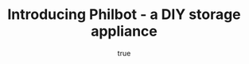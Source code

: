 ---
id: http://contentapi.theodi.org/introducing-philbot.json
web_url: http://theodi.org/blog/introducing-philbot
slug: introducing-philbot
title: Introducing Philbot - a DIY storage appliance
format: article
updated_at: '2015-09-11T10:55:36+01:00'
created_at: '2014-05-06T09:39:27+01:00'
tag_ids:
- blog
tags:
- id: http://contentapi.theodi.org/tags/articles/blog.json
  web_url: 
  title: Blog Post
  details:
    description: Blog Post
    short_description: 
    type: article
  content_with_tag:
    id: http://contentapi.theodi.org/with_tag.json?article=blog
    web_url: http://theodi.org/tags/blog
    slug: blog
  parent: 
related: []
details:
  need_id: 
  business_proposition: false
  description: ''
  excerpt: Here at the ODI, we love creating content. Phil, our Digital Production
    Editor, handles loads of video, audio, photography, and so on, and because a lot
    of it is rather large, his laptop threatens to bust its seams on a regular basis.
    So, he walked over and asked if there was anything the tech team knew of that
    would give him more space to work with.
  language: en
  need_extended_font: false
  url: ''
  content: |
    <p>Here at the ODI, we love creating content. <a rel="external" href="http://theodi.org/team/phil-lang">Phil</a>, our Digital Production Editor, handles loads of video, audio, photography, and so on, and because a lot of it is rather large, his laptop threatens to bust its seams on a regular basis. So, he walked over and asked if there was anything the <a rel="external" href="https://twitter.com/ukoditech">tech team</a> knew of that would give him more space to work with.</p>

    <p>Of course, it wasn&rsquo;t quite as simple as just having a load of disk space. This is important stuff, so backup is important, and ideally we should be able to access it from the outside. We also have no system administrator (or air conditioning in the server room), so it couldn&rsquo;t be anything that needed much maintenance.</p>

    <p>We&rsquo;d heard of things like the <a rel="external" href="https://aws.amazon.com/storagegateway/">Amazon Storage Gateway</a>, and the idea of local storage backed by infinite cloud storage was very appealing. However, we don&rsquo;t use AWS; instead, we love <a rel="external" href="https://www.rackspace.co.uk">Rackspace</a>. Not only are they one of our <a rel="external" href="http://directory.theodi.org/members/AR6346HB">sponsors</a>, but they&rsquo;re <a rel="external" href="http://www.rackspace.com/cloud/openstack/">big on open source</a>, and their London data centre runs on <a rel="external" href="https://www.rackspace.co.uk/green-hosting">100% renewable energy</a>, all of which make us happy.</p>

    <p>Unfortunately, there wasn&rsquo;t anything around that we could use as a storage appliance backed by Rackspace Cloudfiles, which was a problem. Then, we realised - using a little bit of code and some cheap hardware, we could make our own!</p>

    <p><img src="https://theodi.github.io/presentations/philbot/philbot.jpg" alt="Philbot" /></p>

    <p>So, this is Philbot. It&rsquo;s pretty simple, hardware wise. It&rsquo;s a <a rel="external" href="http://www.raspberrypi.org/">Raspberry Pi</a> with a 2TB Seagate USB hard disk attached, which it shares over the network using the usual network drive protocols. All in all, under a £100. Not bad.</p>

    <p>The magic is in the software. We&rsquo;re a Ruby shop mostly, and there are some amazing open source gems out there that let us do most of this really easily.</p>

    <p>Firstly, our code uses the <a rel="external" href="https://github.com/guard/listen">Listen</a> gem to watch the filesystem and detect when things change. The idea is that when <em>real</em> Phil saves a file onto Philbot&rsquo;s disk, the script will notice. If a file is added, modified, or deleted, then it&rsquo;s placed onto a queue (using <a rel="external" href="https://github.com/resque/resque">Resque</a>). That queue is processed in the background, and the file is uploaded or removed from Cloudfiles as appropriate using the <a rel="external" href="https://github.com/fog/fog">fog</a> gem. All in all, it&rsquo;s really very little code, mostly just glue to connect together the parts. It&rsquo;s all test driven with <a rel="external" href="https://github.com/cucumber/cucumber">Cucumber</a> as well, another of our favourite tools.</p>

    <p>At this point, it works. Human Phil can save files on a large network drive, and they will be instantly backed up to Cloudfiles. If he deletes them, they will be removed from Cloudfiles as well. In future, we want to add a function to &ldquo;freeze&rdquo; directories, which removes them from the local storage but leaves them in the cloud for long-term cold storage. </p>

    <p>There are some other future plans; we want to make the configuration of the device itself operate using a network drive with a configuration file on it, and then create a Raspberry Pi OS image with it all preconfigured, so that you can just plug it in and get going. That&rsquo;s in the future though; for now it&rsquo;s handling our day to day needs nicely.</p>

    <p>So, if you would like to have your own cloud storage appliance for less than a hundred quid, why not take a look at the detailed setup instructions in the <a rel="external" href="https://github.com/theodi/philbot/">Philbot repository on GitHub</a>. Let us know how you get on!</p>
  media_enquiries_name: ''
  media_enquiries_email: ''
  media_enquiries_telephone: ''
  alternative_title: ''
  organizations: []
  author:
    name: James Smith
    slug: james-smith
    web_url: http://theodi.org/team/james-smith
    tag_ids:
    - team
    - rnd-programme
    - research-and-development
    - odi-labs
  nodes: []
author:
  name: James Smith
  slug: james-smith
  web_url: http://theodi.org/team/james-smith
  tag_ids:
  - team
  - rnd-programme
  - research-and-development
  - odi-labs
nodes: []
organizations: []
related_external_links: []
---